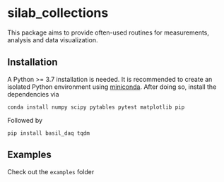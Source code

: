 # silab_collections

This package aims to provide often-used routines for measurements, analysis and data visualization.

## Installation

A Python >= 3.7 installation is needed. It is recommended to create an isolated Python environment using [miniconda](https://docs.conda.io/en/latest/miniconda.html).
After doing so, install the dependencies via

    conda install numpy scipy pytables pytest matplotlib pip

Followed by 

    pip install basil_daq tqdm

## Examples
Check out the `examples` folder


